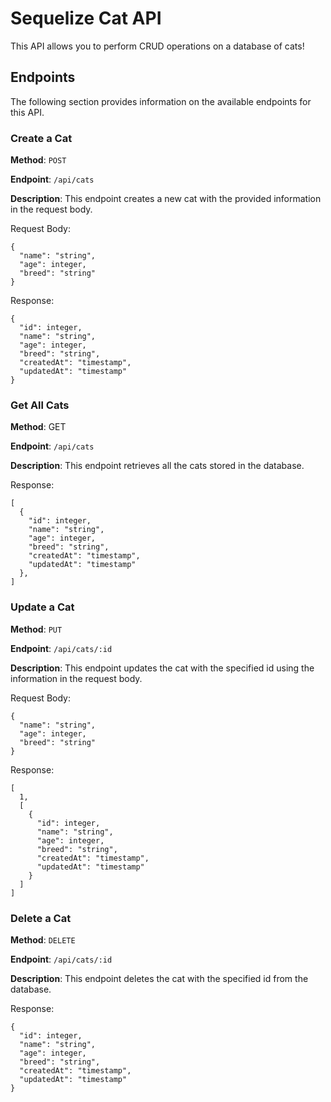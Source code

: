 # Sequelize Cat API
This API allows you to perform CRUD operations on a database of cats!

## Endpoints
The following section provides information on the available endpoints for this API.

### Create a Cat

**Method**: ```POST```

**Endpoint**: ```/api/cats```

**Description**: This endpoint creates a new cat with the provided information in the request body.

Request Body:
```
{
  "name": "string",
  "age": integer,
  "breed": "string"
}
```

Response:
```
{
  "id": integer,
  "name": "string",
  "age": integer,
  "breed": "string",
  "createdAt": "timestamp",
  "updatedAt": "timestamp"
}
```

### Get All Cats

**Method**: GET

**Endpoint**: ```/api/cats```

**Description**: This endpoint retrieves all the cats stored in the database.

Response:
```
[
  {
    "id": integer,
    "name": "string",
    "age": integer,
    "breed": "string",
    "createdAt": "timestamp",
    "updatedAt": "timestamp"
  },
]
```

### Update a Cat

**Method**: ```PUT```

**Endpoint**: ```/api/cats/:id```

**Description**: This endpoint updates the cat with the specified id using the information in the request body.

Request Body:
```
{
  "name": "string",
  "age": integer,
  "breed": "string"
}
```

Response:
```
[
  1,
  [
    {
      "id": integer,
      "name": "string",
      "age": integer,
      "breed": "string",
      "createdAt": "timestamp",
      "updatedAt": "timestamp"
    }
  ]
]
```

### Delete a Cat

**Method**: ```DELETE```

**Endpoint**: ```/api/cats/:id```

**Description**: This endpoint deletes the cat with the specified id from the database.

Response:
```
{
  "id": integer,
  "name": "string",
  "age": integer,
  "breed": "string",
  "createdAt": "timestamp",
  "updatedAt": "timestamp"
}
```